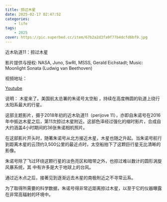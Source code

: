 ```yaml
---
title: 掠过木星
date: 2025-02-17 02:47:52
categories: 
    - life
tags: 
    - 2025
cover: https://pic.superbed.cc/item/67b2a2d3fa9f77b4dcfd6bf9.jpg
---
```



近木轨道11：掠过木星  

影片提供与授权:  NASA, Juno, SwRI, MSSS, Gerald Eichstadt; Music:  Moonlight
Sonata (Ludwig van Beethoven)

视频地址：

[Youtube](https://www.youtube.com/embed/OfM7VlonD5c?rel=0)

说明： 木星来了。美国航太总署的朱诺号太空船 ，持续在高度椭圆的轨道上绕行太阳系最大的行星。

这部主题影片，摄于2018年初的近木轨道11（perijove 11），亦即自朱诺号在2016年中抵达木星之后，第11次掠过木星附近。这部色泽经过强化的缩时影片，合成自大约涵盖4小时期间的36张朱诺相机照片。

 在这部影片开头时，随著朱诺号从北方接近木星，木星也随之升起。当朱诺号航行到距离木星的云顶约3,500公里的最近点时，太空船拍下了这颗巨行星无比清晰的影像。

朱诺号除了飞过环绕这颗行星的淡色亮区和暗带之外，也掠过难以数计的圆形涡旋风暴系统，其 中有许多是大于地球上的台风。

通过近木点之后，接著见到逐渐远去木星的南极附近之不寻常云系。

为了取得所需要的科学数据，朱诺号得非常近距离掠过木星，以至于它的仪器曝露在非常高辐射的环境中。
